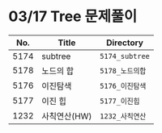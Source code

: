 # 03/17 Tree 문제풀이

| No.  | Title       | Directory         |
| ---- | ----------- | ----------------- |
| 5174 | subtree | `5174_subtree`   |
| 5178 | 노드의 합 | `5178_노드의합` |
| 5176 | 이진탐색 | `5176_이진탐색` |
| 5177 | 이진 힙 | `5177_이진힙` |
| 1232 | 사칙연산(HW)   | `1232_사칙연산`      |